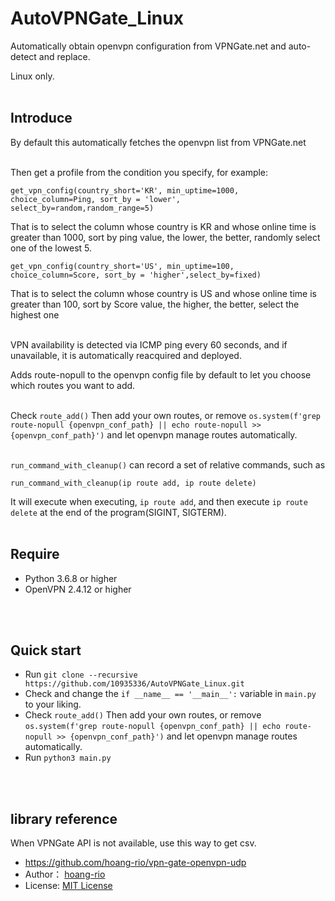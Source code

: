 # AutoVPNGate_Linux
Automatically obtain openvpn configuration from VPNGate.net and auto-detect and replace. 

Linux only.
<br>
<br>

## Introduce

By default this automatically fetches the openvpn list from VPNGate.net
<br>
<br>

Then get a profile from the condition you specify, for example:
```
get_vpn_config(country_short='KR', min_uptime=1000, choice_column=Ping, sort_by = 'lower', select_by=random,random_range=5)
```
That is to select the column whose country is KR and whose online time is greater than 1000, sort by ping value, the lower, the better, randomly select one of the lowest 5.

```
get_vpn_config(country_short='US', min_uptime=100, choice_column=Score, sort_by = 'higher',select_by=fixed)
``` 
That is to select the column whose country is US and whose online time is greater than 100, sort by Score value, the higher, the better, select the highest one
<br>
<br>

VPN availability is detected via ICMP ping every 60 seconds, and if unavailable, it is automatically reacquired and deployed.

Adds route-nopull to the openvpn config file by default to let you choose which routes you want to add.
<br>
<br>

Check `route_add()` Then add your own routes, or remove `os.system(f'grep route-nopull {openvpn_conf_path} || echo route-nopull >> {openvpn_conf_path}')` and let openvpn manage routes automatically.
<br>
<br>

`run_command_with_cleanup()` can record a set of relative commands, such as
```
run_command_with_cleanup(ip route add, ip route delete)
```
It will execute when executing, `ip route add`, and then execute `ip route delete` at the end of the program(SIGINT, SIGTERM).
<br>
<br>

## Require
- Python 3.6.8 or higher
- OpenVPN 2.4.12 or higher
<br>
<br>

## Quick start
- Run `git clone --recursive https://github.com/10935336/AutoVPNGate_Linux.git`
- Check and change the `if __name__ == '__main__':` variable in `main.py` to your liking.
- Check `route_add()` Then add your own routes, or remove `os.system(f'grep route-nopull {openvpn_conf_path} || echo route-nopull >> {openvpn_conf_path}')` and let openvpn manage routes automatically.
- Run `python3 main.py`
<br>
<br>

## library reference
When VPNGate API is not available, use this way to get csv.
- https://github.com/hoang-rio/vpn-gate-openvpn-udp
- Author： [hoang-rio](https://github.com/hoang-rio) 
- License: [MIT License](https://github.com/hoang-rio/vpn-gate-openvpn-udp/blob/master/LICENSE)
